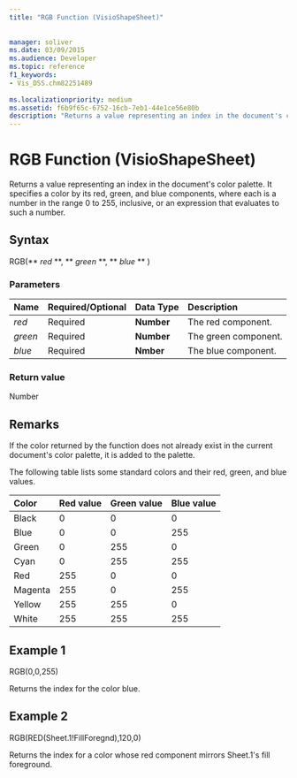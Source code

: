 ```yaml
---
title: "RGB Function (VisioShapeSheet)"
 
 
manager: soliver
ms.date: 03/09/2015
ms.audience: Developer
ms.topic: reference
f1_keywords:
- Vis_DSS.chm82251489
 
ms.localizationpriority: medium
ms.assetid: f6b9f65c-6752-16cb-7eb1-44e1ce56e80b
description: "Returns a value representing an index in the document's color palette. It specifies a color by its red, green, and blue components, where each is a number in the range 0 to 255, inclusive, or an expression that evaluates to such a number."
---
```


# RGB Function (VisioShapeSheet)

Returns a value representing an index in the document's color palette. It specifies a color by its red, green, and blue components, where each is a number in the range 0 to 255, inclusive, or an expression that evaluates to such a number. 
  
## Syntax

RGB(** *red* **, ** *green* **, ** *blue* ** ) 
  
### Parameters

|**Name**|**Required/Optional**|**Data Type**|**Description**|
|:-----|:-----|:-----|:-----|
| _red_ <br/> |Required  <br/> |**Number** <br/> |The red component.  <br/> |
| _green_ <br/> |Required  <br/> |**Number** <br/> |The green component.  <br/> |
| _blue_ <br/> |Required  <br/> |**Nmber** <br/> |The blue component.  <br/> |
   
### Return value

Number
  
## Remarks

If the color returned by the function does not already exist in the current document's color palette, it is added to the palette.
  
The following table lists some standard colors and their red, green, and blue values.
  
|**Color**|**Red value**|**Green value**|**Blue value**|
|:-----|:-----|:-----|:-----|
|Black  <br/> |0  <br/> |0  <br/> |0  <br/> |
|Blue  <br/> |0  <br/> |0  <br/> |255  <br/> |
|Green  <br/> |0  <br/> |255  <br/> |0  <br/> |
|Cyan  <br/> |0  <br/> |255  <br/> |255  <br/> |
|Red  <br/> |255  <br/> |0  <br/> |0  <br/> |
|Magenta  <br/> |255  <br/> |0  <br/> |255  <br/> |
|Yellow  <br/> |255  <br/> |255  <br/> |0  <br/> |
|White  <br/> |255  <br/> |255  <br/> |255  <br/> |
   
## Example 1

RGB(0,0,255)
  
Returns the index for the color blue.
  
## Example 2

RGB(RED(Sheet.1!FillForegnd),120,0)
  
Returns the index for a color whose red component mirrors Sheet.1's fill foreground.
  


